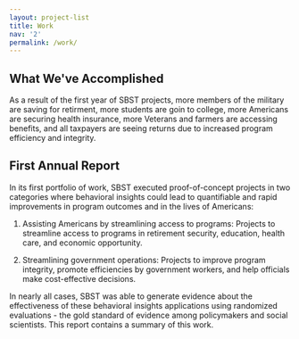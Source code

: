 ```yaml
---
layout: project-list
title: Work
nav: '2'
permalink: /work/
---
```


## What We've Accomplished

As a result of the first year of SBST projects, more members of the military are saving for retirment, more students are goin to college, more Americans are securing health insurance, more Veterans and farmers are accessing benefits, and all taxpayers are seeing returns due to increased program efficiency and integrity.

## First Annual Report

In its first portfolio of work, SBST executed proof-of-concept projects in two categories where behavioral insights could lead to quantifiable and rapid improvements in program outcomes and in the lives of Americans:

1.  Assisting Americans by streamlining access to programs: Projects to streamline access to programs in retirement security, education, health care, and economic opportunity.  

2.  Streamlining government operations: Projects to improve program integrity, promote efficiencies by government workers, and help officials make cost-effective decisions.

In nearly all cases, SBST was able to generate evidence about the effectiveness of these behavioral insights applications using randomized evaluations - the gold standard of evidence among policymakers and social scientists. This report contains a summary of this work.

